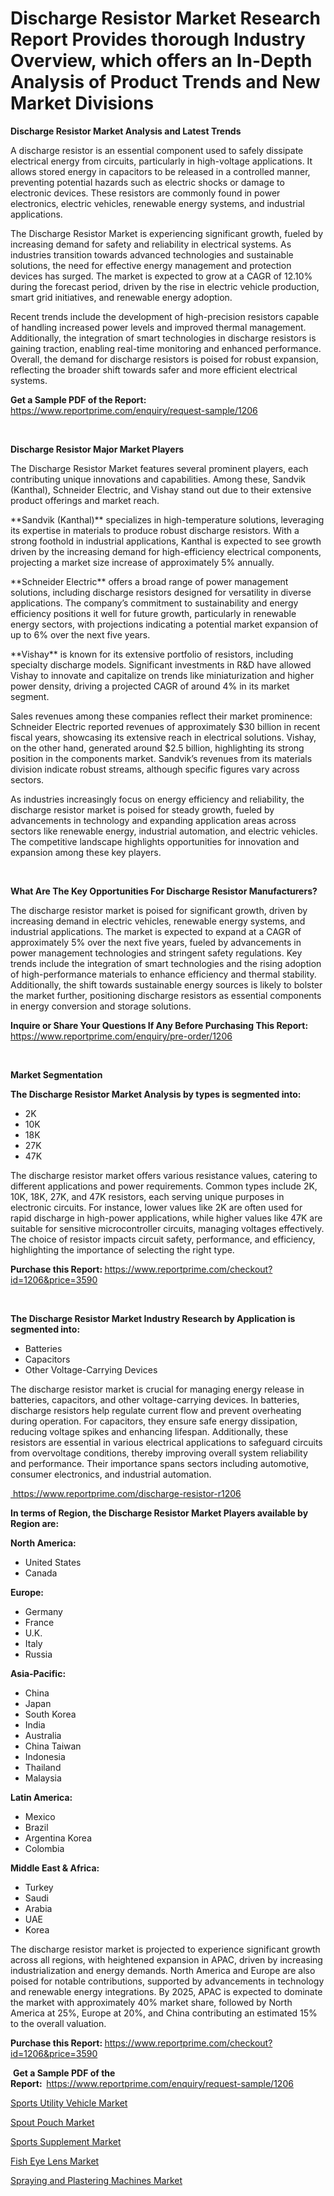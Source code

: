 <p><h1>Discharge Resistor Market Research Report Provides thorough Industry Overview, which offers an In-Depth Analysis of Product Trends and New Market Divisions</h1></p><p><strong>Discharge Resistor Market Analysis and Latest Trends</strong></p>
<p><p>A discharge resistor is an essential component used to safely dissipate electrical energy from circuits, particularly in high-voltage applications. It allows stored energy in capacitors to be released in a controlled manner, preventing potential hazards such as electric shocks or damage to electronic devices. These resistors are commonly found in power electronics, electric vehicles, renewable energy systems, and industrial applications.</p><p>The Discharge Resistor Market is experiencing significant growth, fueled by increasing demand for safety and reliability in electrical systems. As industries transition towards advanced technologies and sustainable solutions, the need for effective energy management and protection devices has surged. The market is expected to grow at a CAGR of 12.10% during the forecast period, driven by the rise in electric vehicle production, smart grid initiatives, and renewable energy adoption. </p><p>Recent trends include the development of high-precision resistors capable of handling increased power levels and improved thermal management. Additionally, the integration of smart technologies in discharge resistors is gaining traction, enabling real-time monitoring and enhanced performance. Overall, the demand for discharge resistors is poised for robust expansion, reflecting the broader shift towards safer and more efficient electrical systems.</p></p>
<p><strong>Get a Sample PDF of the Report:&nbsp;</strong> <a href="https://www.reportprime.com/enquiry/request-sample/1206?utm_campaign=1990&utm_medium=2&utm_source=Github&utm_content=ia&utm_term=24122024&utm_id=discharge-resistor">https://www.reportprime.com/enquiry/request-sample/1206</a></p>
<p>&nbsp;</p>
<p><strong>Discharge Resistor Major Market Players</strong></p>
<p><p>The Discharge Resistor Market features several prominent players, each contributing unique innovations and capabilities. Among these, Sandvik (Kanthal), Schneider Electric, and Vishay stand out due to their extensive product offerings and market reach.</p><p>**Sandvik (Kanthal)** specializes in high-temperature solutions, leveraging its expertise in materials to produce robust discharge resistors. With a strong foothold in industrial applications, Kanthal is expected to see growth driven by the increasing demand for high-efficiency electrical components, projecting a market size increase of approximately 5% annually.</p><p>**Schneider Electric** offers a broad range of power management solutions, including discharge resistors designed for versatility in diverse applications. The company’s commitment to sustainability and energy efficiency positions it well for future growth, particularly in renewable energy sectors, with projections indicating a potential market expansion of up to 6% over the next five years.</p><p>**Vishay** is known for its extensive portfolio of resistors, including specialty discharge models. Significant investments in R&D have allowed Vishay to innovate and capitalize on trends like miniaturization and higher power density, driving a projected CAGR of around 4% in its market segment.</p><p>Sales revenues among these companies reflect their market prominence: Schneider Electric reported revenues of approximately $30 billion in recent fiscal years, showcasing its extensive reach in electrical solutions. Vishay, on the other hand, generated around $2.5 billion, highlighting its strong position in the components market. Sandvik’s revenues from its materials division indicate robust streams, although specific figures vary across sectors.</p><p>As industries increasingly focus on energy efficiency and reliability, the discharge resistor market is poised for steady growth, fueled by advancements in technology and expanding application areas across sectors like renewable energy, industrial automation, and electric vehicles. The competitive landscape highlights opportunities for innovation and expansion among these key players.</p></p>
<p>&nbsp;</p>
<p><strong>What Are The Key Opportunities For Discharge Resistor Manufacturers?</strong></p>
<p><p>The discharge resistor market is poised for significant growth, driven by increasing demand in electric vehicles, renewable energy systems, and industrial applications. The market is expected to expand at a CAGR of approximately 5% over the next five years, fueled by advancements in power management technologies and stringent safety regulations. Key trends include the integration of smart technologies and the rising adoption of high-performance materials to enhance efficiency and thermal stability. Additionally, the shift towards sustainable energy sources is likely to bolster the market further, positioning discharge resistors as essential components in energy conversion and storage solutions.</p></p>
<p><strong>Inquire or Share Your Questions If Any Before Purchasing This Report:</strong> <a href="https://www.reportprime.com/enquiry/pre-order/1206?utm_campaign=1990&utm_medium=2&utm_source=Github&utm_content=ia&utm_term=24122024&utm_id=discharge-resistor">https://www.reportprime.com/enquiry/pre-order/1206</a></p>
<p>&nbsp;</p>
<p><strong>Market Segmentation</strong></p>
<p><strong>The Discharge Resistor Market Analysis by types is segmented into:</strong></p>
<p><ul><li>2K</li><li>10K</li><li>18K</li><li>27K</li><li>47K</li></ul></p>
<p><p>The discharge resistor market offers various resistance values, catering to different applications and power requirements. Common types include 2K, 10K, 18K, 27K, and 47K resistors, each serving unique purposes in electronic circuits. For instance, lower values like 2K are often used for rapid discharge in high-power applications, while higher values like 47K are suitable for sensitive microcontroller circuits, managing voltages effectively. The choice of resistor impacts circuit safety, performance, and efficiency, highlighting the importance of selecting the right type.</p></p>
<p><strong>Purchase this Report:&nbsp;</strong><a href="https://www.reportprime.com/checkout?id=1206&price=3590&utm_campaign=1990&utm_medium=2&utm_source=Github&utm_content=ia&utm_term=24122024&utm_id=discharge-resistor">https://www.reportprime.com/checkout?id=1206&price=3590</a></p>
<p>&nbsp;</p>
<p><strong>The Discharge Resistor Market Industry Research by Application is segmented into:</strong></p>
<p><ul><li>Batteries</li><li>Capacitors</li><li>Other Voltage-Carrying Devices</li></ul></p>
<p><p>The discharge resistor market is crucial for managing energy release in batteries, capacitors, and other voltage-carrying devices. In batteries, discharge resistors help regulate current flow and prevent overheating during operation. For capacitors, they ensure safe energy dissipation, reducing voltage spikes and enhancing lifespan. Additionally, these resistors are essential in various electrical applications to safeguard circuits from overvoltage conditions, thereby improving overall system reliability and performance. Their importance spans sectors including automotive, consumer electronics, and industrial automation.</p></p>
<p><a href="https://www.reportprime.com/discharge-resistor-r1206?utm_campaign=1990&utm_medium=2&utm_source=Github&utm_content=ia&utm_term=24122024&utm_id=discharge-resistor">&nbsp;https://www.reportprime.com/discharge-resistor-r1206</a></p>
<p><strong>In terms of Region, the Discharge Resistor Market Players available by Region are:</strong></p>
<p>
    <p> <strong> North America: </strong>
        <ul>
            <li>United States</li>
            <li>Canada</li>
        </ul>
        </p> 
    <p> <strong> Europe: </strong>
        <ul>
            <li>Germany</li>
            <li>France</li>
            <li>U.K.</li>
            <li>Italy</li>
            <li>Russia</li>
        </ul>
        </p> 
    <p> <strong> Asia-Pacific: </strong>
        <ul>
            <li>China</li>
            <li>Japan</li>
            <li>South Korea</li>
            <li>India</li>
            <li>Australia</li>
            <li>China Taiwan</li>
            <li>Indonesia</li>
            <li>Thailand</li>
            <li>Malaysia</li>
        </ul>
        </p> 
    <p> <strong> Latin America: </strong>
        <ul>
            <li>Mexico</li>
            <li>Brazil</li>
            <li>Argentina Korea</li>
            <li>Colombia</li>
        </ul>
        </p> 
    <p> <strong> Middle East & Africa: </strong>
        <ul>
            <li>Turkey</li>
            <li>Saudi</li>
            <li>Arabia</li>
            <li>UAE</li>
            <li>Korea</li>
        </ul>
    </p>
    </p>
<p><p>The discharge resistor market is projected to experience significant growth across all regions, with heightened expansion in APAC, driven by increasing industrialization and energy demands. North America and Europe are also poised for notable contributions, supported by advancements in technology and renewable energy integrations. By 2025, APAC is expected to dominate the market with approximately 40% market share, followed by North America at 25%, Europe at 20%, and China contributing an estimated 15% to the overall valuation.</p></p>
<p><strong>Purchase this Report: </strong><a href="https://www.reportprime.com/checkout?id=1206&price=3590&utm_campaign=1990&utm_medium=2&utm_source=Github&utm_content=ia&utm_term=24122024&utm_id=discharge-resistor">https://www.reportprime.com/checkout?id=1206&price=3590</a></p>
<p>&nbsp;<strong>Get a Sample PDF of the Report:&nbsp;&nbsp;</strong><a href="https://www.reportprime.com/enquiry/request-sample/1206?utm_campaign=1990&utm_medium=2&utm_source=Github&utm_content=ia&utm_term=24122024&utm_id=discharge-resistor">https://www.reportprime.com/enquiry/request-sample/1206</a></p>
<p><strong></strong></p>
<p><p><a href="https://www.linkedin.com/pulse/sports-utility-vehicle-market-insights-report-company-specific-lin5f?utm_campaign=1990&utm_medium=2&utm_source=Github&utm_content=ia&utm_term=24122024&utm_id=discharge-resistor">Sports Utility Vehicle Market</a></p><p><a href="https://www.linkedin.com/pulse/unlocking-insights-spout-pouch-market-2024-2031-108-cagr-salesurv-ffkfe?utm_campaign=1990&utm_medium=2&utm_source=Github&utm_content=ia&utm_term=24122024&utm_id=discharge-resistor">Spout Pouch Market</a></p><p><a href="https://www.linkedin.com/pulse/competitive-overview-sports-supplement-market-growth-insights-xp8xe?utm_campaign=1990&utm_medium=2&utm_source=Github&utm_content=ia&utm_term=24122024&utm_id=discharge-resistor">Sports Supplement Market</a></p><p><a href="https://github.com/MarciaRunte/Market-Research-Report-List-1/blob/main/fish-eye-lens-market.md?utm_campaign=1990&utm_medium=2&utm_source=Github&utm_content=ia&utm_term=24122024&utm_id=discharge-resistor">Fish Eye Lens Market</a></p><p><a href="https://www.linkedin.com/pulse/examining-spraying-plastering-machines-market-growth-size-hujsf?utm_campaign=1990&utm_medium=2&utm_source=Github&utm_content=ia&utm_term=24122024&utm_id=discharge-resistor">Spraying and Plastering Machines Market</a></p></p>